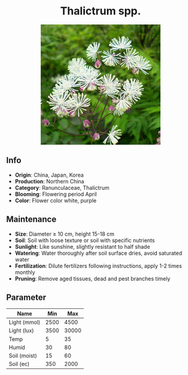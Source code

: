 <h1 align='center'>Thalictrum spp.</h1>
<p align="center">
    <img 
        align='center'
        width='320'
        src="../images/thalictrum spp.png" 
        alt='Thalictrum spp.' />
</p>

## Info

 - **Origin**: China, Japan, Korea
 - **Production**: Northern China
 - **Category**: Ranunculaceae, Thalictrum
 - **Blooming**: Flowering period April
 - **Color**: Flower color white, purple

## Maintenance

 - **Size**: Diameter ≥ 10 cm, height 15-18 cm
 - **Soil**: Soil with loose texture or soil with specific nutrients
 - **Sunlight**: Like sunshine, slightly resistant to half shade
 - **Watering**: Water thoroughly after soil surface dries, avoid saturated water
 - **Fertilization**: Dilute fertilizers following instructions, apply 1-2 times monthly
 - **Pruning**: Remove aged tissues, dead and pest branches timely

## Parameter

| Name         | Min  | Max   |
|--------------|------|-------|
| Light (mmol) | 2500 | 4500  |
| Light (lux)  | 3500 | 30000 |
| Temp         | 5    | 35    |
| Humid        | 30   | 80    |
| Soil (moist) | 15   | 60    |
| Soil (ec)    | 350  | 2000  |